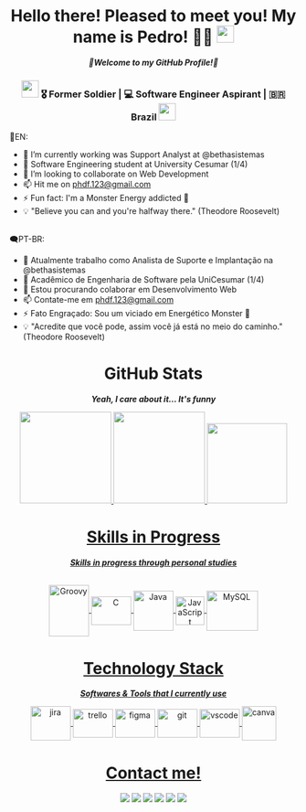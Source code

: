 <!-- "Hello there" phrase -->
<div align="center">
  <h1>Hello there! Pleased to meet you! My name is Pedro!</a> 👨‍💻 <img src="https://media.giphy.com/media/hvRJCLFzcasrR4ia7z/giphy.gif" width="30px"> </h1> <i><b>🌾Welcome to my GitHub Profile!🌾</b></i>
</div>

<div align="center">
<h3><img src="https://media.giphy.com/media/WUlplcMpOCEmTGBtBW/giphy.gif" width="30"> 🎖 Former Soldier | 💻 Software Engineer Aspirant | 🇧🇷 Brazil <img src="https://media.giphy.com/media/WUlplcMpOCEmTGBtBW/giphy.gif" width="30"></h3>
</div>

💬EN:
- 🔭 I’m currently working was Support Analyst at @bethasistemas
- 🌱 Software Engineering student at University Cesumar (1/4)
- 🤝 I’m looking to collaborate on Web Development 
- 📫 Hit me on phdf.123@gmail.com 
- ⚡ Fun fact: I'm a Monster Energy addicted 🥤
- 💡 "Believe you can and you're halfway there." (Theodore Roosevelt)

##

🗨PT-BR:
- 🔭 Atualmente trabalho como Analista de Suporte e Implantação na @bethasistemas
- 🌱 Acadêmico de Engenharia de Software pela UniCesumar (1/4)
- 🤝 Estou procurando colaborar em Desenvolvimento Web
- 📫 Contate-me em phdf.123@gmail.com
- ⚡ Fato Engraçado: Sou um viciado em Energético Monster 🥤
- 💡 "Acredite que você pode, assim você já está no meio do caminho." (Theodore Roosevelt)


<!-- GitHub Stats -->
<div align="center">
  <p>
    <h1>GitHub Stats</h1><i><b>Yeah, I care about it... It's funny</b></i>
  </p>
</div>

<div align="center">
    <a href="https://github.com/PedroHFDutra">
        <img height="160em" src="https://github-readme-stats.vercel.app/api?username=PedroHFDutra&theme=gotham&hide_border=true&include_all_commits=true&count_private=true"/>
        <img height="160em" src="https://github-readme-streak-stats.herokuapp.com/?user=PedroHFDutra&theme=gotham&hide_border=true"/>
        <img height="140em" src="https://github-readme-stats.vercel.app/api/top-langs/?username=PedroHFDutra&theme=gotham&hide_border=true&include_all_commits=true&count_private=true&layout=compact"/>
</div> 

<!--Technologies -->
<div align="center">
    <h1>Skills in Progress</h1> <i><b> Skills in progress through personal studies </i></b>
</div>

<p align="center"><br>
  <img align="center" alt="Groovy" height="90" width="70" src="https://cdn.jsdelivr.net/gh/devicons/devicon/icons/groovy/groovy-original.svg">
  <img align="center" alt="C" height="50" width="70" src="https://cdn.jsdelivr.net/gh/devicons/devicon/icons/c/c-original.svg">
  <img align="center" alt="Java" height="70" width="70" src="https://cdn.jsdelivr.net/gh/devicons/devicon/icons/java/java-original-wordmark.svg"> 
  <img align="center" alt="JavaScript" height="50" width="50" src="https://cdn.jsdelivr.net/gh/devicons/devicon/icons/javascript/javascript-original.svg">
  <img align="center" alt="MySQL" height="70" width="90" src="https://cdn.jsdelivr.net/gh/devicons/devicon/icons/mysql/mysql-original-wordmark.svg">
</p>
  
<!--Tech Stack -->
<div align="center">
  <p>
    <h1>Technology Stack</h1><i><b>Softwares & Tools that I currently use</b></i>
  </p>
</div>

<div align="center">
    <img align="center" alt="jira" height="60" width="70" src="https://cdn.jsdelivr.net/gh/devicons/devicon/icons/jira/jira-original-wordmark.svg"/>
    <img align="center" alt="trello" height="50" width="70" src="https://cdn.jsdelivr.net/gh/devicons/devicon/icons/trello/trello-plain.svg"/>
    <img align="center" alt="figma" height="50" width="70" src="https://cdn.jsdelivr.net/gh/devicons/devicon/icons/figma/figma-original.svg"/>
    <img align="center" alt="git" height="50" width="70" src="https://cdn.jsdelivr.net/gh/devicons/devicon/icons/git/git-plain.svg"/>
    <img align="center" alt="vscode" height="50" width="70" src="https://cdn.jsdelivr.net/gh/devicons/devicon/icons/vscode/vscode-original.svg"/>
    <img align="center" alt="canva" height="60" width"50" src="https://cdn.jsdelivr.net/gh/devicons/devicon/icons/canva/canva-original.svg"/>          
</div>

<!--Contacts -->
<div align="center">
<h1>Contact me!</h1>
</div>
<div align="center"> 
  <a href="https://instagram.com/_pedrodutra_" target="_blank"><img src="https://img.shields.io/badge/-Instagram-%23E4405F?style=for-the-badge&logo=instagram&logoColor=white" target="_blank"></a>
  <a href = "mailto:phdf.123@gmail.com"><img src="https://img.shields.io/badge/-Gmail-%23333?style=for-the-badge&logo=gmail&logoColor=white" target="_blank"></a>
  <a href="https://www.linkedin.com/in/pedrohdutra" target="_blank"><img src="https://img.shields.io/badge/-LinkedIn-%230077B5?style=for-the-badge&logo=linkedin&logoColor=white" target="_blank"></a> 
 <a href="https://discord.gg/Pedro_Dutra#1052"><img src=https://img.shields.io/badge/Discord-7289DA?style=for-the-badge&logo=discord&logoColor=white></a>
 <a href="https://dev.to/pedrohfdutra"><img src=https://img.shields.io/badge/dev.to-0A0A0A?style=for-the-badge&logo=devdotto&logoColor=white></a>
 <a href="https://gitlab.com/pedrohfdutra"><img src=https://img.shields.io/badge/GitLab-330F63?style=for-the-badge&logo=gitlab&logoColor=white></a> 
</div>
      

